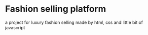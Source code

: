 # Fashion selling platform
a project for luxury fashion selling made by html, css and little bit of javascript
